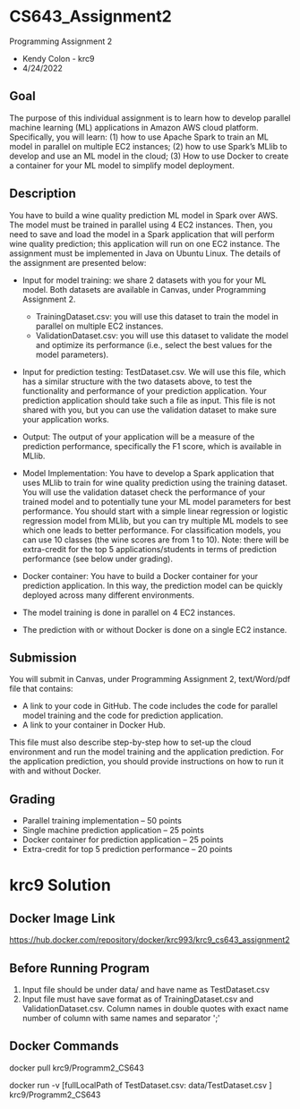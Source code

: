 # CS643_Assignment2
Programming Assignment 2
- Kendy Colon - krc9
- 4/24/2022

## Goal
The purpose of this individual assignment is to learn how to develop parallel machine learning (ML)
applications in Amazon AWS cloud platform. Specifically, you will learn: (1) how to use Apache Spark to
train an ML model in parallel on multiple EC2 instances; (2) how to use Spark’s MLlib to develop and use
an ML model in the cloud; (3) How to use Docker to create a container for your ML model to simplify
model deployment.

## Description
 You have to build a wine quality prediction ML model in Spark over AWS. The model must
be trained in parallel using 4 EC2 instances. Then, you need to save and load the model in a Spark
application that will perform wine quality prediction; this application will run on one EC2 instance. The
assignment must be implemented in Java on Ubuntu Linux. The details of the assignment are presented
below:

- Input for model training: we share 2 datasets with you for your ML model. Both datasets are
available in Canvas, under Programming Assignment 2.
  - TrainingDataset.csv: you will use this dataset to train the model in parallel on multiple EC2
instances.
  - ValidationDataset.csv: you will use this dataset to validate the model and optimize its
performance (i.e., select the best values for the model parameters).
- Input for prediction testing: TestDataset.csv. We will use this file, which has a similar structure
with the two datasets above, to test the functionality and performance of your prediction
application. Your prediction application should take such a file as input. This file is not shared with
you, but you can use the validation dataset to make sure your application works.

- Output: The output of your application will be a measure of the prediction performance, specifically
the F1 score, which is available in MLlib.

- Model Implementation: You have to develop a Spark application that uses MLlib to train for wine
quality prediction using the training dataset. You will use the validation dataset check the
performance of your trained model and to potentially tune your ML model parameters for best
performance. You should start with a simple linear regression or logistic regression model from
MLlib, but you can try multiple ML models to see which one leads to better performance. For
classification models, you can use 10 classes (the wine scores are from 1 to 10). Note: there will be
extra-credit for the top 5 applications/students in terms of prediction performance (see below under
grading).

- Docker container: You have to build a Docker container for your prediction application. In this
way, the prediction model can be quickly deployed across many different environments.
- The model training is done in parallel on 4 EC2 instances.
- The prediction with or without Docker is done on a single EC2 instance.

## Submission
 You will submit in Canvas, under Programming Assignment 2, text/Word/pdf file that
contains:
  - A link to your code in GitHub. The code includes the code for parallel model training and the code
for prediction application.
  - A link to your container in Docker Hub. 


This file must also describe step-by-step how to set-up the cloud environment and run the model training
and the application prediction. For the application prediction, you should provide instructions on how to
run it with and without Docker. 

## Grading
- Parallel training implementation – 50 points
- Single machine prediction application – 25 points
- Docker container for prediction application – 25 points
- Extra-credit for top 5 prediction performance – 20 points


# krc9 Solution

## Docker Image Link

https://hub.docker.com/repository/docker/krc993/krc9_cs643_assignment2

## Before Running Program
1) Input file should be under data/ and have name as TestDataset.csv
2) Input file must have save format as of TrainingDataset.csv and ValidationDataset.csv. Column names in double quotes with exact name number of column with same names and separator ';'

## Docker Commands

docker pull krc9/Programm2_CS643

docker run -v [fullLocalPath of TestDataset.csv: data/TestDataset.csv ] krc9/Programm2_CS643

